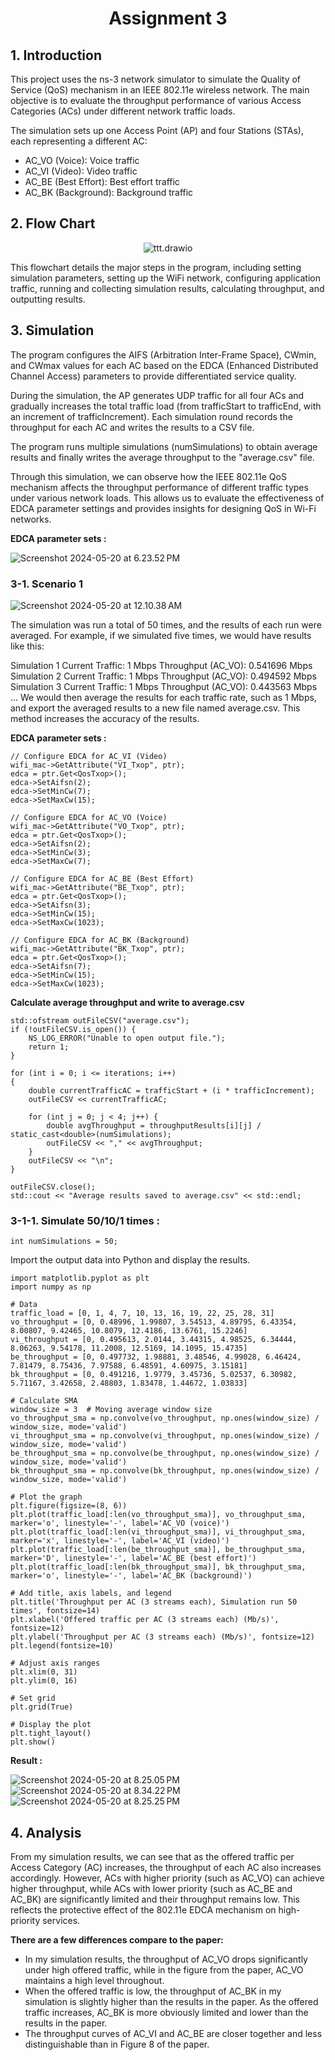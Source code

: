# <center>Assignment 3</center>

## 1. Introduction
This project uses the ns-3 network simulator to simulate the Quality of Service (QoS) mechanism in an IEEE 802.11e wireless network. The main objective is to evaluate the throughput performance of various Access Categories (ACs) under different network traffic loads.

The simulation sets up one Access Point (AP) and four Stations (STAs), each representing a different AC:

- AC_VO (Voice): Voice traffic
- AC_VI (Video): Video traffic
- AC_BE (Best Effort): Best effort traffic
- AC_BK (Background): Background traffic

## 2. Flow Chart

<p align="center">
  <img src="https://hackmd.io/_uploads/SkN63TuQ0.png" alt="ttt.drawio">
</p>

This flowchart details the major steps in the program, including setting simulation parameters, setting up the WiFi network, configuring application traffic, running and collecting simulation results, calculating throughput, and outputting results. 

## 3. Simulation
The program configures the AIFS (Arbitration Inter-Frame Space), CWmin, and CWmax values for each AC based on the EDCA (Enhanced Distributed Channel Access) parameters to provide differentiated service quality.

During the simulation, the AP generates UDP traffic for all four ACs and gradually increases the total traffic load (from trafficStart to trafficEnd, with an increment of trafficIncrement). Each simulation round records the throughput for each AC and writes the results to a CSV file.

The program runs multiple simulations (numSimulations) to obtain average results and finally writes the average throughput to the "average.csv" file.

Through this simulation, we can observe how the IEEE 802.11e QoS mechanism affects the throughput performance of different traffic types under various network loads. This allows us to evaluate the effectiveness of EDCA parameter settings and provides insights for designing QoS in Wi-Fi networks.

**EDCA parameter sets :**

![Screenshot 2024-05-20 at 6.23.52 PM](https://hackmd.io/_uploads/HyWeSsdm0.png)

### 3-1. Scenario 1

![Screenshot 2024-05-20 at 12.10.38 AM](https://hackmd.io/_uploads/r168GiumR.png)

The simulation was run a total of 50 times, and the results of each run were averaged. For example, if we simulated five times, we would have results like this:

Simulation 1 Current Traffic: 1 Mbps Throughput (AC_VO): 0.541696 Mbps
Simulation 2 Current Traffic: 1 Mbps Throughput (AC_VO): 0.494592 Mbps
Simulation 3 Current Traffic: 1 Mbps Throughput (AC_VO): 0.443563 Mbps
...
We would then average the results for each traffic rate, such as 1 Mbps, and export the averaged results to a new file named average.csv. This method increases the accuracy of the results.

**EDCA parameter sets :**

```javascript=
// Configure EDCA for AC_VI (Video)
wifi_mac->GetAttribute("VI_Txop", ptr);
edca = ptr.Get<QosTxop>();
edca->SetAifsn(2);
edca->SetMinCw(7);
edca->SetMaxCw(15);

// Configure EDCA for AC_VO (Voice)
wifi_mac->GetAttribute("VO_Txop", ptr);
edca = ptr.Get<QosTxop>();
edca->SetAifsn(2);
edca->SetMinCw(3);
edca->SetMaxCw(7);

// Configure EDCA for AC_BE (Best Effort)
wifi_mac->GetAttribute("BE_Txop", ptr);
edca = ptr.Get<QosTxop>();
edca->SetAifsn(3);
edca->SetMinCw(15);
edca->SetMaxCw(1023);

// Configure EDCA for AC_BK (Background)
wifi_mac->GetAttribute("BK_Txop", ptr);
edca = ptr.Get<QosTxop>();
edca->SetAifsn(7);
edca->SetMinCw(15);
edca->SetMaxCw(1023);
```

**Calculate average throughput and write to average.csv**

```javascript=
std::ofstream outFileCSV("average.csv");
if (!outFileCSV.is_open()) {
    NS_LOG_ERROR("Unable to open output file.");
    return 1;
}

for (int i = 0; i <= iterations; i++)
{
    double currentTrafficAC = trafficStart + (i * trafficIncrement);
    outFileCSV << currentTrafficAC;

    for (int j = 0; j < 4; j++) {
        double avgThroughput = throughputResults[i][j] / static_cast<double>(numSimulations);
        outFileCSV << "," << avgThroughput;
    }
    outFileCSV << "\n";
}

outFileCSV.close();
std::cout << "Average results saved to average.csv" << std::endl;
```

### 3-1-1. Simulate 50/10/1 times :  

```javascript=
int numSimulations = 50;
```

Import the output data into Python and display the results.

```javascript=
import matplotlib.pyplot as plt
import numpy as np

# Data
traffic_load = [0, 1, 4, 7, 10, 13, 16, 19, 22, 25, 28, 31]
vo_throughput = [0, 0.48996, 1.99807, 3.54513, 4.89795, 6.43354, 8.00807, 9.42465, 10.8079, 12.4186, 13.6761, 15.2246]
vi_throughput = [0, 0.495613, 2.0144, 3.44315, 4.98525, 6.34444, 8.06263, 9.54178, 11.2008, 12.5169, 14.1095, 15.4735]
be_throughput = [0, 0.497732, 1.98881, 3.48546, 4.99028, 6.46424, 7.81479, 8.75436, 7.97588, 6.48591, 4.60975, 3.15181]
bk_throughput = [0, 0.491216, 1.9779, 3.45736, 5.02537, 6.30982, 5.71167, 3.42658, 2.48803, 1.83478, 1.44672, 1.03833]

# Calculate SMA
window_size = 3  # Moving average window size
vo_throughput_sma = np.convolve(vo_throughput, np.ones(window_size) / window_size, mode='valid')
vi_throughput_sma = np.convolve(vi_throughput, np.ones(window_size) / window_size, mode='valid')
be_throughput_sma = np.convolve(be_throughput, np.ones(window_size) / window_size, mode='valid')
bk_throughput_sma = np.convolve(bk_throughput, np.ones(window_size) / window_size, mode='valid')

# Plot the graph
plt.figure(figsize=(8, 6))
plt.plot(traffic_load[:len(vo_throughput_sma)], vo_throughput_sma, marker='o', linestyle='-', label='AC_VO (voice)')
plt.plot(traffic_load[:len(vi_throughput_sma)], vi_throughput_sma, marker='x', linestyle='-', label='AC_VI (video)')
plt.plot(traffic_load[:len(be_throughput_sma)], be_throughput_sma, marker='D', linestyle='-', label='AC_BE (best effort)')
plt.plot(traffic_load[:len(bk_throughput_sma)], bk_throughput_sma, marker='o', linestyle='-', label='AC_BK (background)')

# Add title, axis labels, and legend
plt.title('Throughput per AC (3 streams each), Simulation run 50 times', fontsize=14)
plt.xlabel('Offered traffic per AC (3 streams each) (Mb/s)', fontsize=12)
plt.ylabel('Throughput per AC (3 streams each) (Mb/s)', fontsize=12)
plt.legend(fontsize=10)

# Adjust axis ranges
plt.xlim(0, 31)
plt.ylim(0, 16)

# Set grid
plt.grid(True)

# Display the plot
plt.tight_layout()
plt.show()
```
**Result :**

![Screenshot 2024-05-20 at 8.25.05 PM](https://hackmd.io/_uploads/Hy8xVpumR.png)
![Screenshot 2024-05-20 at 8.34.22 PM](https://hackmd.io/_uploads/HyIx46OXC.png)
![Screenshot 2024-05-20 at 8.25.25 PM](https://hackmd.io/_uploads/Sy8gVpu7A.png)

## 4. Analysis

From my simulation results, we can see that as the offered traffic per Access Category (AC) increases, the throughput of each AC also increases accordingly. However, ACs with higher priority (such as AC_VO) can achieve higher throughput, while ACs with lower priority (such as AC_BE and AC_BK) are significantly limited and their throughput remains low. This reflects the protective effect of the 802.11e EDCA mechanism on high-priority services.

**There are a few differences compare to the paper:**
- In my simulation results, the throughput of AC_VO drops significantly under high offered traffic, while in the figure from the paper, AC_VO maintains a high level throughout.
- When the offered traffic is low, the throughput of AC_BK in my simulation is slightly higher than the results in the paper. As the offered traffic increases, AC_BK is more obviously limited and lower than the results in the paper.
- The throughput curves of AC_VI and AC_BE are closer together and less distinguishable than in Figure 8 of the paper.
